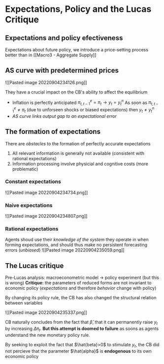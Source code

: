 # Expectations, Policy and the Lucas Critique
## Expectations and policy efectiveness
Expectations about future policy, we introduce a price-setting process better than in [[Macro3 - Aggregate Supply]]

## AS curve with predetermined prices
![[Pasted image 20220904234126.png]]

They have a crucial impact on the CB's ability to affect the equilibrium
 - Inflation is perfectly anticipated $\pi_{t,t-1}^e=\pi_t \rightarrow y_t=y_t^n$ 
	As soon as $\pi_{t,t-1}^e \neq \pi_t$ (due to unforseen shocks or biased expectations) then $y_t \neq y_t^n$  
 -  *AS curve links output gap to an expectational error*

## The formation of expectations
There are *obstacles* to the formation of perfectly accurate expectations
1. All relevant information is generally not available (consistent with rational expectations)
2. Information processing involve physicial and cognitive costs (more problematic)

### Constant expectations
![[Pasted image 20220904234734.png]]

### Naive expectations
![[Pasted image 20220904234807.png]]

### Rational expectations
Agents shoud use their *knowledge of the system* they operate in when forming expectations, and should thus make no persistent forecasting errors (*unbiased*)
![[Pasted image 20220904235059.png]]

## The Lucas critique
Pre-Lucas analysis: macroeconometric model $\rightarrow$ policy experiment (but this is wrong)
**Critique:** the parameters of reduced forms are not invariant to economic policy (*expectations* and therefore *behavior* change with policy)

By changing its policy rule, the CB has also changed the structural relation between variables 

![[Pasted image 20220904235337.png]]

CB naturally concludes from the fact that $\hat{\beta}$, that it can permanently raise $y_t$ by increasing $\Delta \pi_t$. **But this attempt is doomed to failure**  as soons as agents understand the new monetary policy rule.

By seeking to exploit the fact that $\hat{beta}>0$ to stimulate $y_t$, the CB did not percieve that the parameter $\hat{alpha}$ is **endogenous** to its own economic policy


